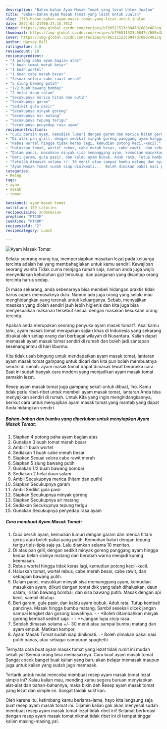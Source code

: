 ```yaml
---
description: "Bahan-bahan Ayam Masak Tomat yang lezat Untuk Jualan"
title: "Bahan-bahan Ayam Masak Tomat yang lezat Untuk Jualan"
slug: 1313-bahan-bahan-ayam-masak-tomat-yang-lezat-untuk-jualan
date: 2021-04-21T00:37:15.761Z
image: https://img-global.cpcdn.com/recipes/b796511523c0847d/680x482cq70/ayam-masak-tomat-foto-resep-utama.jpg
thumbnail: https://img-global.cpcdn.com/recipes/b796511523c0847d/680x482cq70/ayam-masak-tomat-foto-resep-utama.jpg
cover: https://img-global.cpcdn.com/recipes/b796511523c0847d/680x482cq70/ayam-masak-tomat-foto-resep-utama.jpg
author: Harvey Bell
ratingvalue: 4.8
reviewcount: 10
recipeingredient:
- "4 potong paha ayam bagian atas"
- "3 buah tomat merah besar"
- "1 buah wortel"
- "1 buah cabe merah besar"
- "Sesuai selera cabe rawit merah"
- "5 siung bawang putih"
- "1/2 buah bawang bombai"
- "2 helai daun salam"
- "Secukupnya merica hitam dan putih"
- "Secukupnya garam"
- "Sedikit gula pasir"
- "Secukupnya minyak goreng"
- "Secukupnya air matang"
- "Secukupnya tepung terigu"
- "Secukupnya penyedap rasa ayam"
recipeinstructions:
- "Cuci bersih ayam, kemudian lumuri dengan garam dan merica hitam gerus atau boleh pakai yang putih. Kemudian baluri dengan tepung terigu tipis-tipis saja ya. Lalu diamkan selama 10 menitan."
- "Di atas pan grill, dengan sedikit minyak goreng panggang ayam hingga kedua belah sisinya matang dan berubah warna menjadi kuning keemasan."
- "Rebus wortel hingga tidak keras lagi, kemudian potong kecil-kecil."
- "Haluskan tomat, wortel rebus, cabe merah besar, cabe rawit, dan sebagian bawang putih."
- "Dalam panci, masukkan minyak sisa memanggang ayam, kemudian masukkan ayam, diikuti dengan tomat dkk yang telah dihaluskan, daun salam, irisan bawang bombai, dan sisa bawang putih. Masak dengan api kecil, sambil ditutup."
- "Beri garam, gula pasir, dan kaldu ayam bubuk. Aduk rata. Tutup kembali pancinya. Masak hingga bumbu matang. Sambil sesekali dicek jangan sampai lengket dan gosong bawahnya.   *Boleh ditambahkan minyak goreng kembali sedikit saja.   **Jangan lupa cicip rasa."
- "Setelah dimasak selama +/- 30 menit atau sampai bumbu matang dan ayam empuk. Matikan kompor."
- "Ayam Masak Tomat sudah siap dinikmati...  Boleh dimakan pakai nasi putih panas, atau sebagai campuran spaghetti."
categories:
- Resep
tags:
- ayam
- masak
- tomat

katakunci: ayam masak tomat 
nutrition: 159 calories
recipecuisine: Indonesian
preptime: "PT23M"
cooktime: "PT48M"
recipeyield: "2"
recipecategory: Lunch

---
```



![Ayam Masak Tomat](https://img-global.cpcdn.com/recipes/b796511523c0847d/680x482cq70/ayam-masak-tomat-foto-resep-utama.jpg)

Selaku seorang orang tua, mempersiapkan masakan lezat pada keluarga tercinta adalah hal yang membahagiakan untuk kamu sendiri. Kewajiban seorang  wanita Tidak cuma menjaga rumah saja, namun anda juga wajib menyediakan kebutuhan gizi tercukupi dan panganan yang disantap orang tercinta harus sedap.

Di masa  sekarang, anda sebenarnya bisa membeli hidangan praktis tidak harus capek memasaknya dulu. Namun ada juga orang yang selalu mau menghidangkan yang terenak untuk keluarganya. Sebab, menyajikan masakan yang diolah sendiri jauh lebih higienis dan kita juga bisa menyesuaikan makanan tersebut sesuai dengan masakan kesukaan orang tercinta. 



Apakah anda merupakan seorang penyuka ayam masak tomat?. Asal kamu tahu, ayam masak tomat merupakan sajian khas di Indonesia yang sekarang disukai oleh setiap orang dari berbagai wilayah di Nusantara. Kalian dapat memasak ayam masak tomat sendiri di rumah dan boleh jadi santapan kesenanganmu di hari liburmu.

Kita tidak usah bingung untuk mendapatkan ayam masak tomat, lantaran ayam masak tomat gampang untuk dicari dan kita pun boleh membuatnya sendiri di rumah. ayam masak tomat dapat dimasak lewat beraneka cara. Saat ini sudah banyak cara modern yang menjadikan ayam masak tomat semakin lezat.

Resep ayam masak tomat juga gampang sekali untuk dibuat, lho. Kamu tidak perlu ribet-ribet untuk membeli ayam masak tomat, lantaran Anda bisa menyajikan sendiri di rumah. Untuk Kita yang ingin menghidangkannya, berikut cara untuk menyajikan ayam masak tomat yang mantab yang dapat Anda hidangkan sendiri.

<!--inarticleads1-->

##### Bahan-bahan dan bumbu yang diperlukan untuk menyiapkan Ayam Masak Tomat:

1. Siapkan 4 potong paha ayam bagian atas
1. Gunakan 3 buah tomat merah besar
1. Ambil 1 buah wortel
1. Sediakan 1 buah cabe merah besar
1. Siapkan Sesuai selera cabe rawit merah
1. Siapkan 5 siung bawang putih
1. Gunakan 1/2 buah bawang bombai
1. Sediakan 2 helai daun salam
1. Ambil Secukupnya merica (hitam dan putih)
1. Siapkan Secukupnya garam
1. Ambil Sedikit gula pasir
1. Siapkan Secukupnya minyak goreng
1. Siapkan Secukupnya air matang
1. Sediakan Secukupnya tepung terigu
1. Gunakan Secukupnya penyedap rasa ayam




<!--inarticleads2-->

##### Cara membuat Ayam Masak Tomat:

1. Cuci bersih ayam, kemudian lumuri dengan garam dan merica hitam gerus atau boleh pakai yang putih. Kemudian baluri dengan tepung terigu tipis-tipis saja ya. Lalu diamkan selama 10 menitan.
1. Di atas pan grill, dengan sedikit minyak goreng panggang ayam hingga kedua belah sisinya matang dan berubah warna menjadi kuning keemasan.
1. Rebus wortel hingga tidak keras lagi, kemudian potong kecil-kecil.
1. Haluskan tomat, wortel rebus, cabe merah besar, cabe rawit, dan sebagian bawang putih.
1. Dalam panci, masukkan minyak sisa memanggang ayam, kemudian masukkan ayam, diikuti dengan tomat dkk yang telah dihaluskan, daun salam, irisan bawang bombai, dan sisa bawang putih. Masak dengan api kecil, sambil ditutup.
1. Beri garam, gula pasir, dan kaldu ayam bubuk. Aduk rata. Tutup kembali pancinya. Masak hingga bumbu matang. Sambil sesekali dicek jangan sampai lengket dan gosong bawahnya.  -  - *Boleh ditambahkan minyak goreng kembali sedikit saja.  -  - **Jangan lupa cicip rasa.
1. Setelah dimasak selama +/- 30 menit atau sampai bumbu matang dan ayam empuk. Matikan kompor.
1. Ayam Masak Tomat sudah siap dinikmati...  - Boleh dimakan pakai nasi putih panas, atau sebagai campuran spaghetti.




Ternyata cara buat ayam masak tomat yang lezat tidak rumit ini mudah sekali ya! Semua orang bisa memasaknya. Cara buat ayam masak tomat Sangat cocok banget buat kalian yang baru akan belajar memasak maupun juga untuk kalian yang sudah jago memasak.

Tertarik untuk mulai mencoba membuat resep ayam masak tomat lezat simple ini? Kalau kalian mau, mending kamu segera buruan menyiapkan alat-alat dan bahan-bahannya, maka bikin deh Resep ayam masak tomat yang lezat dan simple ini. Sangat taidak sulit kan. 

Oleh karena itu, ketimbang kamu berlama-lama, hayo kita langsung saja buat resep ayam masak tomat ini. Dijamin kalian gak akan menyesal sudah membuat resep ayam masak tomat lezat tidak ribet ini! Selamat berkreasi dengan resep ayam masak tomat nikmat tidak ribet ini di tempat tinggal kalian masing-masing,ya!.

